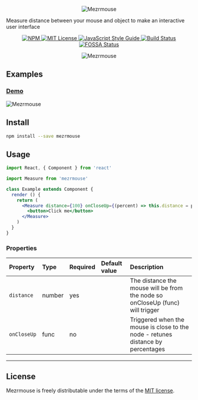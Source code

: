<p align="center">
  <img alt="Mezrmouse" src="https://image.ibb.co/fhYWuU/1286733997-982bf490-c49b-41dc-80e9-b7b4fc7a22db.png">
</p>

Measure distance between your mouse and object to make an interactive user interface

<p align="center">
  <a href="https://www.npmjs.com/package/mezrmouse">
    <img alt= "NPM" src="https://img.shields.io/npm/v/mezrmouse.svg">
  </a>
  <a href="https://github.com/moment/moment/blob/develop/LICENSE">
    <img alt= "MIT License" src="http://img.shields.io/badge/license-MIT-blue.svg?style=flat">
  </a>
  <a href="https://standardjs.com">
    <img alt="JavaScript Style Guide" src="https://img.shields.io/badge/code_style-standard-brightgreen.svg">
  </a>
  <a href="https://travis-ci.org/NirBerko/Mezrmouse">
    <img alt= "Build Status" src="https://travis-ci.org/NirBerko/Mezrmouse.svg?branch=master">
  </a>
  </a>
  <a href="https://app.fossa.io/projects/git%2Bgithub.com%2FNirBerko%2FMezrmouse?ref=badge_shield">
    <img alt= "FOSSA Status" src="https://app.fossa.io/api/projects/git%2Bgithub.com%2FNirBerko%2FMezrmouse.svg?type=shield">
  </a>
</p>

<p align="center">
  <img alt="Mezrmouse" src="https://image.ibb.co/hNaytp/carbon-1.png">
</p>

## Examples
### [Demo](https://nirberko.github.io/Mezrmouse/)
<img alt="Mezrmouse" src="https://image.ibb.co/kDgGB9/ezgif-4-c58b04b3e466.gif">

## Install

```bash
npm install --save mezrmouse
```

## Usage

```jsx
import React, { Component } from 'react'

import Measure from 'mezrmouse'

class Example extends Component {
  render () {
    return (
      <Measure distance={100} onCloseUp={(percent) => this.distance = percent}>
        <button>Click me</button>
      </Measure>
    )
  }
}
```

### Properties

Property | Type | Required | Default value | Description
:--- | :--- | :--- | :--- | :---
`distance`|number|yes|| The distance the mouse will be from the node so onCloseUp (func) will trigger
`onCloseUp`|func|no|| Triggered when the mouse is close to the node - retunes distance by percentages
-----

## License

Mezrmouse is freely distributable under the terms of the [MIT license](https://github.com/moment/moment/blob/develop/LICENSE).

